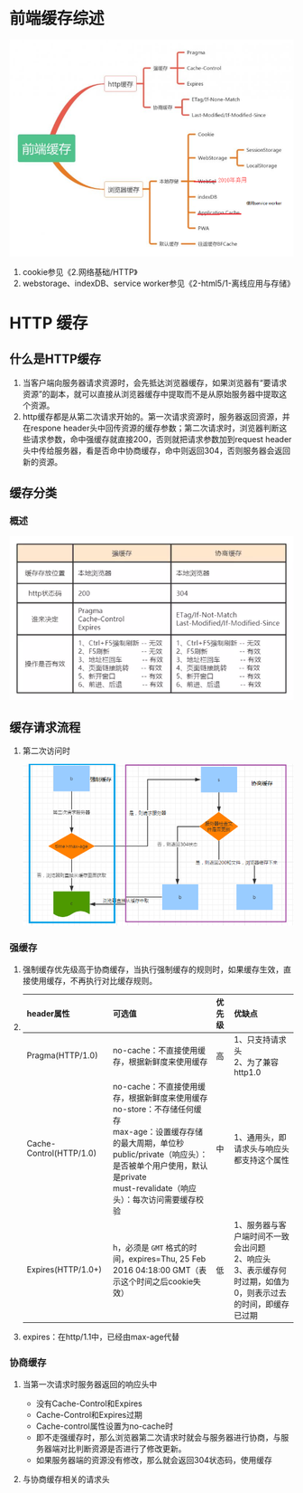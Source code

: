 

# 前端缓存综述

![1557756310618](2-web缓存.assets/1557756310618.png)

1. cookie参见《2.网络基础/HTTP》
2. webstorage、indexDB、service worker参见《2-html5/1-离线应用与存储》

# HTTP 缓存

## 什么是HTTP缓存

1. 当客户端向服务器请求资源时，会先抵达浏览器缓存，如果浏览器有“要请求资源”的副本，就可以直接从浏览器缓存中提取而不是从原始服务器中提取这个资源。
2. http缓存都是从第二次请求开始的。第一次请求资源时，服务器返回资源，并在respone header头中回传资源的缓存参数；第二次请求时，浏览器判断这些请求参数，命中强缓存就直接200，否则就把请求参数加到request header头中传给服务器，看是否命中协商缓存，命中则返回304，否则服务器会返回新的资源。

## 缓存分类

### 概述

![img](2-web缓存.assets/4845448-ab0e961921da5694.webp)

## 缓存请求流程

1. 第二次访问时

	![img](2-web缓存.assets/977033-20170410175310876-1823314432.png)

### 强缓存

1. 强制缓存优先级高于协商缓存，当执行强制缓存的规则时，如果缓存生效，直接使用缓存，不再执行对比缓存规则。

2. | header属性              | 可选值                                                       | 优先级 | 优缺点 |
   | ----------------------- | ------------------------------------------------------------ | ------ | ------ |
   | Pragma(HTTP/1.0)        | no-cache：不直接使用缓存，根据新鲜度来使用缓存               | 高     | 1、只支持请求头<br />2、为了兼容http1.0 |
   | Cache-Control(HTTP/1.0) | no-cache：不直接使用缓存，根据新鲜度来使用缓存<br />no-store：不存储任何缓存<br />max-age：设置缓存存储的最大周期，单位秒<br />public/private（响应头）：是否被单个用户使用，默认是private<br />must-revalidate（响应头）：每次访问需要缓存校验 |       中 | 1、通用头，即请求头与响应头都支持这个属性 |
   | Expires(HTTP/1.0+)      | h，必须是 `GMT` 格式的时间，expires=Thu, 25 Feb 2016 04:18:00 GMT（表示这个时间之后cookie失效） | 低 | 1、服务器与客户端时间不一致会出问题<br />2、响应头<br />3、表示缓存何时过期，如值为0，则表示过去的时间，即缓存已过期 |

3. expires：在http/1.1中，已经由max-age代替

### 协商缓存

1. 当第一次请求时服务器返回的响应头中

   - 没有Cache-Control和Expires
   - Cache-Control和Expires过期
   - Cache-control属性设置为no-cache时
   - 即不走强缓存时，那么浏览器第二次请求时就会与服务器进行协商，与服务器端对比判断资源是否进行了修改更新。
   - 如果服务器端的资源没有修改，那么就会返回304状态码，使用缓存

2. 与协商缓存相关的请求头

   